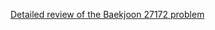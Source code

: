 [Detailed review of the Baekjoon 27172 problem](https://choicube84.github.io/study/2024/01/22/baekjoon_27172.html)
